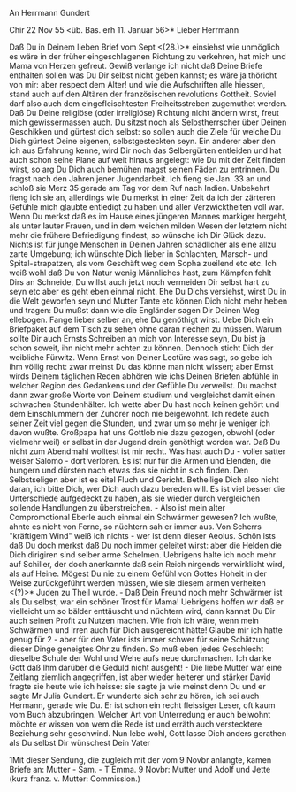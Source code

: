 An Herrmann Gundert

 Chir 22 Nov 55
 <üb. Bas. erh 11. Januar 56>*
Lieber Herrmann

Daß Du in Deinem lieben Brief vom Sept <(28.)>* einsiehst wie unmöglich es wäre in der früher eingeschlagenen Richtung zu verkehren, hat mich und Mama von Herzen gefreut. Gewiß verlange ich nicht daß Deine Briefe enthalten sollen was Du Dir selbst nicht geben kannst; es wäre ja thöricht von mir: aber respect dem Alter! und wie die Aufschriften alle hiessen, stand auch auf den Altären der französischen revolutions Gottheit. Soviel darf also auch dem eingefleischtesten Freiheitsstreben zugemuthet werden. Daß Du Deine religiöse (oder irreligiöse) Richtung nicht ändern wirst, freut mich gewissermassen auch. Du sitzst noch als Selbstherrscher über Deinen Geschikken und gürtest dich selbst: so sollen auch die Ziele für welche Du Dich gürtest Deine eigenen, selbstgesteckten seyn. Ein anderer aber den ich aus Erfahrung kenne, wird Dir noch das Selbergürten entleiden und hat auch schon seine Plane auf weit hinaus angelegt: wie Du mit der Zeit finden wirst, so arg Du Dich auch bemühen magst seinen Fäden zu entrinnen. 
Du fragst nach den Jahren jener Jugendarbeit. Ich fieng sie Jan. 33 an und schloß sie Merz 35 gerade am Tag vor dem Ruf nach Indien. Unbekehrt fieng ich sie an, allerdings wie Du merkst in einer Zeit da ich der zärteren Gefühle mich glaubte entledigt zu haben und aller Verzwicktheiten voll war. Wenn Du merkst daß es im Hause eines jüngeren Mannes markiger hergeht, als unter lauter Frauen, und in dem weichen milden Wesen der letztern nicht mehr die frühere Befriedigung findest, so wünsche ich Dir Glück dazu. Nichts ist für junge Menschen in Deinen Jahren schädlicher als eine allzu zarte Umgebung; ich wünschte Dich lieber in Schlachten, Marsch- und Spital-strapatzen, als vom Geschäft weg dem Sopha zueilend etc etc. Ich weiß wohl daß Du von Natur wenig Männliches hast, zum Kämpfen fehlt Dirs an Schneide, Du willst auch jetzt noch vermeiden Dir selbst hart zu seyn etc aber es geht eben einmal nicht. Ehe Du Dichs versiehst, wirst Du in die Welt geworfen seyn und Mutter Tante etc können Dich nicht mehr heben und tragen: Du mußst dann wie die Engländer sagen Dir Deinen Weg ellebogen. Fange lieber selber an, ehe Du genöthigt wirst. Uebe Dich ein Briefpaket auf dem Tisch zu sehen ohne daran riechen zu müssen. Warum sollte Dir auch Ernsts Schreiben an mich von Interesse seyn, Du bist ja schon soweit, ihn nicht mehr achten zu können. Dennoch sticht Dich der weibliche Fürwitz. Wenn Ernst von Deiner Lectüre was sagt, so gebe ich ihm völlig recht: zwar meinst Du das könne man nicht wissen; aber Ernst wirds Deinem täglichen Reden abhören wie ichs Deinen Briefen abfühle in welcher Region des Gedankens und der Gefühle Du verweilst. Du machst dann zwar große Worte von Deinem studium und vergleichst damit einen schwachen Stundenhälter. Ich wette aber Du hast noch keinen gehört und dem Einschlummern der Zuhörer noch nie beigewohnt. Ich redete auch seiner Zeit viel gegen die Stunden, und zwar um so mehr je weniger ich davon wußte. Großpapa hat uns Gottlob nie dazu gezogen, obwohl (oder vielmehr weil) er selbst in der Jugend drein genöthigt worden war. Daß Du nicht zum Abendmahl wolltest ist mir recht. Was hast auch Du - voller satter weiser Salomo - dort verloren. Es ist nur für die Armen und Elenden, die hungern und dürsten nach etwas das sie nicht in sich finden. Den Selbstseligen aber ist es eitel Fluch und Gericht. Betheilige Dich also nicht daran, ich bitte Dich, wer Dich auch dazu bereden will. Es ist viel besser die Unterschiede aufgedeckt zu haben, als sie wieder durch vergleichen sollende Handlungen zu überstreichen. - Also ist mein alter Compromotional Eberle auch einmal ein Schwärmer gewesen? Ich wußte, ahnte es nicht von Ferne, so nüchtern sah er immer aus. Von Scherrs "kräftigem Wind" weiß ich nichts - wer ist denn dieser Aeolus. Schön ists daß Du doch merkst daß Du noch immer geleitet wirst: aber die Helden die Dich dirigiren sind selber arme Schelmen. Uebrigens halte ich noch mehr auf Schiller, der doch anerkannte daß sein Reich nirgends verwirklicht wird, als auf Heine. Mögest Du nie zu einem Gefühl von Gottes Hoheit in der Weise zurückgeführt werden müssen, wie sie diesem armen verheiten <(?)>* Juden zu Theil wurde. - Daß Dein Freund noch mehr Schwärmer ist als Du selbst, war ein schöner Trost für Mama! Uebrigens hoffen wir daß er vielleicht um so bälder enttäuscht und nüchtern wird, dann kannst Du Dir auch seinen Profit zu Nutzen machen. Wie froh ich wäre, wenn mein Schwärmen und Irren auch für Dich ausgereicht hätte! Glaube mir ich hatte genug für 2 - aber für den Vater ists immer schwer für seine Schätzung dieser Dinge geneigtes Ohr zu finden. So muß eben jedes Geschlecht dieselbe Schule der Wohl und Wehe aufs neue durchmachen. Ich danke Gott daß Ihm darüber die Geduld nicht ausgeht! - Die liebe Mutter war eine Zeitlang ziemlich angegriffen, ist aber wieder heiterer und stärker David fragte sie heute wie ich heisse: sie sagte ja wie meinst denn Du und er sagte Mr Julia Gundert. Er wunderte sich sehr zu hören, ich sei auch Hermann, gerade wie Du. Er ist schon ein recht fleissiger Leser, oft kaum vom Buch abzubringen. Welcher Art von Unterredung er auch beiwohnt möchte er wissen von wem die Rede ist und erräth auch verstecktere Beziehung sehr geschwind. Nun lebe wohl, Gott lasse Dich anders gerathen als Du selbst Dir wünschest
 Dein Vater

1Mit dieser Sendung, die zugleich mit der vom 9 Novbr anlangte, kamen Briefe an: Mutter - Sam. - T Emma.
9 Novbr: Mutter und Adolf und Jette (kurz franz. v. Mutter: Commission.) 
